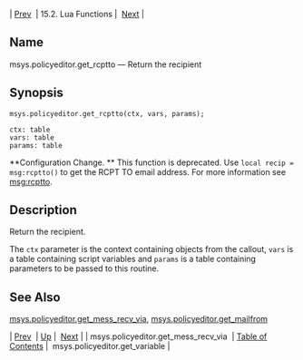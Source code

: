 | [Prev](lua.ref.msys.policyeditor.get_mess_recv_via)  | 15.2. Lua Functions |  [Next](lua.ref.msys.policyeditor.get_variable.php) |

<a name="lua.ref.msys.policyeditor.get_rcptto"></a>
## Name

msys.policyeditor.get_rcptto — Return the recipient

<a name="idp24936080"></a>
## Synopsis

`msys.policyeditor.get_rcptto(ctx, vars, params);`

```
ctx: table
vars: table
params: table
```

**Configuration Change. ** This function is deprecated. Use `local recip = msg:rcptto()` to get the RCPT TO email address. For more information see [msg:rcptto](lua.ref.msg_rcptto "msg:rcptto").

<a name="idp24941392"></a>
## Description

Return the recipient.

The `ctx` parameter is the context containing objects from the callout, `vars` is a table containing script variables and `params` is a table containing parameters to be passed to this routine.

<a name="idp24944880"></a>
## See Also

[msys.policyeditor.get_mess_recv_via](lua.ref.msys.policyeditor.get_mess_recv_via "msys.policyeditor.get_mess_recv_via"), [msys.policyeditor.get_mailfrom](lua.ref.msys.policyeditor.get_mailfrom.php "msys.policyeditor.get_mailfrom")

| [Prev](lua.ref.msys.policyeditor.get_mess_recv_via)  | [Up](lua.function.details.php) |  [Next](lua.ref.msys.policyeditor.get_variable.php) |
| msys.policyeditor.get_mess_recv_via  | [Table of Contents](index) |  msys.policyeditor.get_variable |
